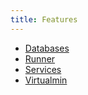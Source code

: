 ```yaml
---
title: Features
---
```


+ [Databases](database.md)
+ [Runner](runner.md)
+ [Services](service.md)
+ [Virtualmin](virtualmin.md)
